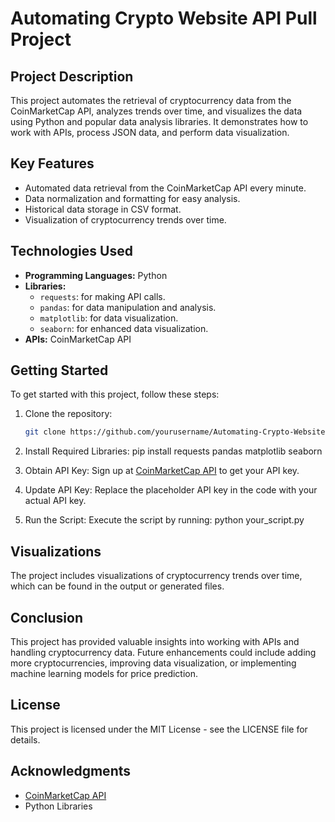 # Automating Crypto Website API Pull Project

## Project Description
This project automates the retrieval of cryptocurrency data from the CoinMarketCap API, analyzes trends over time, and visualizes the data using Python and popular data analysis libraries. It demonstrates how to work with APIs, process JSON data, and perform data visualization.

## Key Features
- Automated data retrieval from the CoinMarketCap API every minute.
- Data normalization and formatting for easy analysis.
- Historical data storage in CSV format.
- Visualization of cryptocurrency trends over time.

## Technologies Used
- **Programming Languages:** Python
- **Libraries:** 
  - `requests`: for making API calls.
  - `pandas`: for data manipulation and analysis.
  - `matplotlib`: for data visualization.
  - `seaborn`: for enhanced data visualization.
- **APIs:** CoinMarketCap API

## Getting Started
To get started with this project, follow these steps:

1. Clone the repository:
   ```bash
   git clone https://github.com/yourusername/Automating-Crypto-Website-API-Pull-Project.git
   
2. Install Required Libraries:
pip install requests pandas matplotlib seaborn

3. Obtain API Key: Sign up at [CoinMarketCap API](https://coinmarketcap.com/api/) to get your API key.

4. Update API Key: Replace the placeholder API key in the code with your actual API key.

5. Run the Script: Execute the script by running:
python your_script.py

## Visualizations
The project includes visualizations of cryptocurrency trends over time, which can be found in the output or generated files.

## Conclusion
This project has provided valuable insights into working with APIs and handling cryptocurrency data. Future enhancements could include adding more cryptocurrencies, improving data visualization, or implementing machine learning models for price prediction.

## License
This project is licensed under the MIT License - see the LICENSE file for details.

## Acknowledgments
- [CoinMarketCap API](https://coinmarketcap.com/api/)
- Python Libraries
